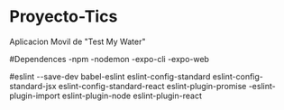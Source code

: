 # Proyecto-Tics
Aplicacion Movil de "Test My Water"


#Dependences
-npm
-nodemon
-expo-cli
-expo-web

#eslint
--save-dev babel-eslint eslint-config-standard eslint-config-standard-jsx eslint-config-standard-react eslint-plugin-promise -eslint-plugin-import eslint-plugin-node eslint-plugin-react
